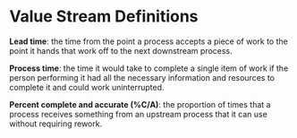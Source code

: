 # Value Stream Definitions

**Lead time**: the time from the point a process accepts a piece of work to the point it hands that work off to the next downstream process.

**Process time**: the time it would take to complete a single item of work if the person performing it had all the necessary information and resources to complete it and could work uninterrupted.

**Percent complete and accurate (%C/A)**: the proportion of times that a process receives something from an upstream process that it can use without requiring rework.
